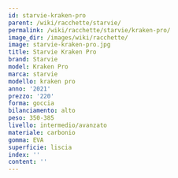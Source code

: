 ```yaml
---
id: starvie-kraken-pro
parent: /wiki/racchette/starvie/
permalink: /wiki/racchette/starvie/kraken-pro/
image_dir: /images/wiki/racchette/
image: starvie-kraken-pro.jpg
title: Starvie Kraken Pro
brand: Starvie
model: Kraken Pro
marca: starvie
modello: kraken pro
anno: '2021'
prezzo: '220'
forma: goccia
bilanciamento: alto
peso: 350-385
livello: intermedio/avanzato
materiale: carbonio
gomma: EVA
superficie: liscia
index: ''
content: ''
---
```

